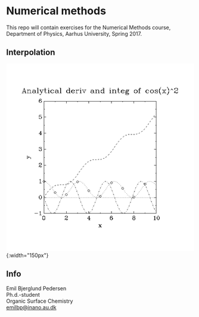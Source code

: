 # Numerical methods

This repo will contain exercises for the Numerical Methods course, Department of Physics, Aarhus University, Spring 2017.

## Interpolation
![Analytical result for cos(x)^2](https://raw.githubusercontent.com/emilbp/numerical_methods/master/interpolation/out_Control.png){:width="150px"}

## Info
Emil Bjerglund Pedersen  
Ph.d.-student  
Organic Surface Chemistry  
emilbp@inano.au.dk  
